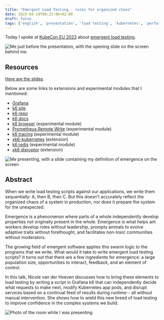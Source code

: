 ```yaml
---
title: "Emergent Load Testing - rules for organized chaos"
date: 2023-04-19T00:21:06+02:00
draft: false
tags: ['english', 'presentation', 'load testing', 'kubernetes', 'performance']
---
```


Today I spoke at [KubeCon EU 2023](https://events.linuxfoundation.org/kubecon-cloudnativecon-europe/program/schedule/) about [emergent load testing](https://sched.co/1HyYH). 

![Me just before the presentation, with the opening slide on the screen behind me.](/assets/img_3556.jpg)

## Resources

[Here are the slides](https://slides.nicolevanderhoeven.com/2023-emergent-load-testing/#).

Below are some links to extensions and experimental modules that I mentioned:
- [Grafana](https://grafana.com/)
- [k6 site](https://k6.io/)
- [k6 repo](https://github.com/grafana/k6)
- [k6 docs](https://k6.io/docs/)
- [k6 browser](https://k6.io/docs/using-k6-browser/overview/) (experimental module)
- [Prometheus Remote Write](https://k6.io/docs/results-output/real-time/prometheus-remote-write/) (experimental module)
- [k6 tracing](https://k6.io/docs/javascript-api/k6-experimental/tracing/) (experimental module)
- [xk6-kubernetes](https://github.com/grafana/xk6-kubernetes) (extension)
- [k6 redis](https://k6.io/docs/javascript-api/k6-experimental/redis/) (experimental module)
- [xk6 disruptor](https://github.com/grafana/xk6-disruptor) (extension)


![Me presenting, with a slide containing my definition of emergence on the screen](/assets/img_3560-1.jpg)

## Abstract

When we write load testing scripts against our applications, we write them sequentially: A, then B, then C. But this doesn't accurately reflect the organized chaos of a system in production, nor does it prepare the system for the unexpected.

Emergence is a phenomenon where parts of a whole independently develop properties not originally present in the whole. Emergence is what helps ant workers develop roles without leadership, prompts animals to evolve adaptive traits without forethought, and facilitates non-toxic communities without moderators.

The growing field of emergent software applies this swarm logic to the programs that we write. What would it take to write emergent load testing scripts? It turns out that there are a few ingredients for emergence: a large population size, opportunities to interact, feedback, and an element of control.

In this talk, Nicole van der Hoeven discusses how to bring these elements to load testing by writing a script in Grafana k6 that can independently decide what requests to make next, modify Kubernetes app pods, and disrupt services based on a continual feed of results during runtime-- all without manual intervention. She shows how to wield this new breed of load testing to improve confidence in the complex systems we build.

![Photo of the room while I was presenting](/assets/img_3558.jpg)